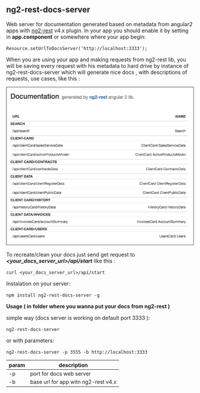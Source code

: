 ## ng2-rest-docs-server ##

Web server for documentation generated based on metadata
from angular2 apps with [ng2-rest](https://github.com/darekf77/ng2-rest)  v4.x plugin.
In your app you should enable it by setting in **app.component** or 
somewhere where your app begin:
		
    Resource.setUrlToDocsServer('http://localhost:3333');

When you are using your app and making requests from ng2-rest lib, you will be
saving every request with his metadata to hard drive by instance of ng2-rest-docs-server
which will generate nice docs , with descriptions of requests, use cases, like this :

![enter image description here](screen.png)

To recreate/clean your docs just send get request to ***&lt;your_docs_server_url&gt;/api/start***    like this :

    curl <your_docs_server_url>/api/start

Instalation on your server:

    npm install ng2-rest-docs-server -g

**Usage ( in folder where you wanna put your docs from ng2-rest )**


simple way  (docs server is working on default port 3333 ):

    ng2-rest-docs-server 
or with parameters:

    ng2-rest-docs-server -p 3555 -b http://localhost:3333


| param | description |
| --- | --- |
| -p | port for docs web server |
| -b| base url for app witn ng2-rest v4.x |

